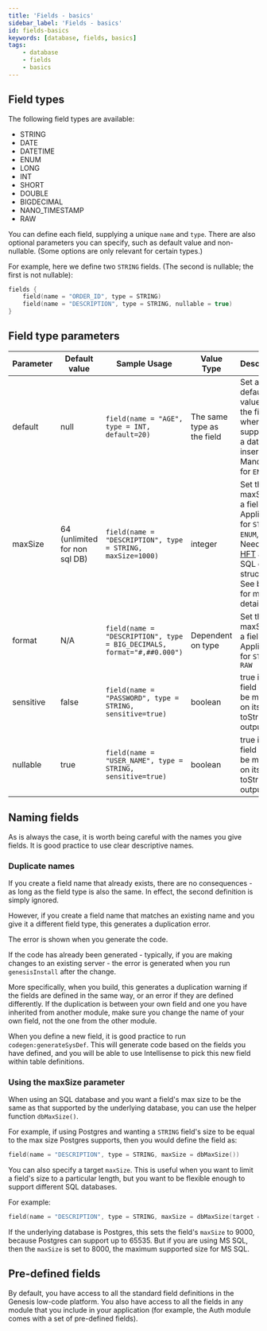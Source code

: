 ```yaml
---
title: 'Fields - basics'
sidebar_label: 'Fields - basics'
id: fields-basics
keywords: [database, fields, basics]
tags:
    - database
    - fields
    - basics
---
```




## Field types

The following field types are available:

* STRING
* DATE
* DATETIME
* ENUM
* LONG
* INT
* SHORT
* DOUBLE
* BIGDECIMAL
* NANO_TIMESTAMP
* RAW

You can define each field, supplying a unique `name` and `type`. There are also optional parameters you can specify, such as default value and non-nullable. (Some options are only relevant for certain types.)

For example, here we define two `STRING` fields. (The second is nullable; the first is not nullable):

```kotlin
fields {
    field(name = "ORDER_ID", type = STRING)
    field(name = "DESCRIPTION", type = STRING, nullable = true)
}
```
## Field type parameters

| Parameter | Default value | Sample Usage | Value Type | Description |
|---|---|---|---|---|
| default | null | `field(name = "AGE", type = INT, default=20)` | The same type as the field | Set a default value for the field where not supplied on a database insert. Mandatory for `ENUM` |
| maxSize | 64 (unlimited for non sql DB) | `field(name = "DESCRIPTION", type = STRING, maxSize=1000)` | integer | Set the maxSize of a field. Applicable for `STRING`, `ENUM`, `RAW`. Needed for [HFT](/getting-started/glossary/glossary/#hft) and SQL data structures. See below for more details |
| format | N/A | `field(name = "DESCRIPTION", type = BIG_DECIMALS, format="#,##0.000")` | Dependent on type | Set the maxSize of a field. Applicable for `STRING`, `RAW`  |
| sensitive | false | `field(name = "PASSWORD", type = STRING, sensitive=true)` | boolean | true if the field should be masked on its toString() output  |
| nullable | true | `field(name = "USER_NAME", type = STRING, sensitive=true)` | boolean | true if the field should be masked on its toString() output  |

## Naming fields

As is always the case, it is worth being careful with the names you give fields. It is good practice to use clear descriptive names.

### Duplicate names

If you create a field name that already exists, there are no consequences - as long as the field type is also the same. In effect, the second definition is simply ignored.

However, if you create a field name that matches an existing name and you give it a different field type, this generates a duplication error.

The error is shown when you generate the code.

If the code has already been generated - typically, if you are making changes to an existing server - the error is generated when you run `genesisInstall` after the change.

More specifically, when you build, this generates a duplication warning if the fields are defined in the same way, or an error if they are defined differently. If the duplication is between your own field and one you have inherited from another module, make sure you change the name of your own field, not the one from the other module.

When you define a new field, it is good practice to run `codegen:generateSysDef`. This will generate code based on the fields you have defined, and you will be able to use Intellisense to pick this new field within table definitions.

### Using the maxSize parameter 

When using an SQL database and you want a field's max size to be the same as that supported by the underlying database, you can use the helper function `dbMaxSize()`.

For example, if using Postgres and wanting a `STRING` field's size to be equal to the max size Postgres supports, then you would define the field as:

```kotlin
field(name = "DESCRIPTION", type = STRING, maxSize = dbMaxSize())
```

You can also specify a target `maxSize`. This is useful when you want to limit a field's size to a particular length, but you want to be flexible enough to support different SQL databases.

For example:

```kotlin
field(name = "DESCRIPTION", type = STRING, maxSize = dbMaxSize(target = 9000))
```
If the underlying database is Postgres, this sets the field's `maxSize` to 9000, because Postgres can support up to 65535. But if you are using MS SQL, then the `maxSize` is set to 8000, the maximum supported size for MS SQL.

## Pre-defined fields

By default, you have access to all the standard field definitions in the Genesis low-code platform. You also have access to all the fields in any module that you include in your application (for example, the Auth module comes with a set of pre-defined fields).
